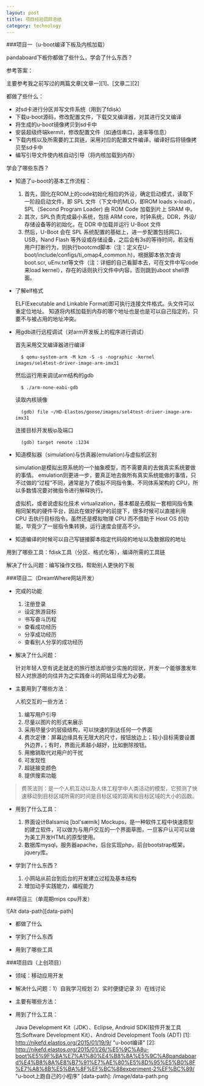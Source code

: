 ```yaml
---
layout: post
title: 项目经验回顾总结
category: technology
---
```


###项目一（u-boot编译下板及内核加载）

pandaboard下板你都做了些什么，学会了什么东西？

参考答案：

主要参考我之前写过的两篇文章[文章一][1]、[文章二][2]

都做了些什么：

 - 对sd卡进行分区并写文件系统（用到了fdisk）
 - 下载u-boot源码，修改配置文件，下载交叉编译器，对其进行交叉编译
 - 将生成的u-boot镜像拷贝到sd卡中
 - 安装超级终端kermit，修改配置文件（如通信串口，速率等信息）
 - 下载内核以及所需要的工具链，采用对应的配置文件编译，编译好后将镜像拷贝至sd卡中
 - 编写引导文件使内核自动引导（将内核加载到内存）

学会了哪些东西？

- 知道了u-boot的基本工作流程：

	1. 首先，固化在ROM上的code初始化相应的外设，确定启动模式，读取下一阶段启动文件，即 SPL 文件（下文中的MLO，即ROM loads x-load），SPL（Second Program Loader) 由 ROM Code 加载到片上 SRAM 中。
	2. 其次，SPL负责完成最小系统，包括 ARM core，时钟系统，DDR，外设/存储设备等的初始化，在 DDR 中加载并运行 U-Boot 文件
	3. 然后，U-Boot 会在 SPL 系统配置的基础上，进一步配置包括网口，USB，Nand Flash 等外设或存储设备，之后会有3s的等待时间，若没有用户打断行为，则执行bootcmd脚本（注：定义在U-boot/include/configs/ti_omap4_common.h)，根据脚本依次查询boot.scr, uEnv.txt等文件（注：详细的自己看脚本去，可在文件中写code来load kernel），存在的话则执行文件中内容，否则跳到uboot shell界面。

- 了解elf格式

	ELF(Executable and Linkable Format)即可执行连接文件格式。头文件可以重定位地址。
	知道将内核加载到内存的哪个地址也是也是可以自己指定的，只要不与被占用的地址冲突。

- 用gdb进行远程调试（对arm开发板上的程序进行调试）

	首先采用交叉编译器进行编译
		
		$ qemu-system-arm -M kzm -S -s -nographic -kernel images/sel4test-driver-image-arm-imx31

	然后运行用来调试arm结构的gdb

		$ ./arm-none-eabi-gdb

	读取内核镜像

		(gdb) file ~/HD-Elastos/goose/images/sel4test-driver-image-arm-imx31

	连接目标开发板ip及端口

		(gdb) target remote :1234

- 知道模拟器（simulation)与仿真器(emulation)与虚拟机区别
	
	simulation是模拟出原系统的一个抽象模型，而不需要真的去做真实系统要做的事情。 emulation则更进一步，要真正地去做所有真实系统能做的事情，只不过做的“过程”不同，通常是为了模拟不同指令集、不同体系架构的 CPU，所以多数情况要对微指令进行解释执行。
	
	虚拟机，或者说虚拟化技术 virtualization，基本都是去模拟一套相同指令集相同架构的硬件平台，因此在做好保护的前提下，很多时候可以直接利用 CPU 去执行目标指令。虽然还是模拟物理 CPU 而不借助于 Host OS 的功能，毕竟少了一层指令集转换，运行速度会提高不少。

- 知道编译的时候可以自己写链接脚本指定代码段的地址以及数据段的地址

 用到了哪些工具：fdisk工具（分区、格式化等），编译所需的工具链

 解决了什么问题：编写操作文档，帮助别人更快的下板

###项目二（DreamWhere网站开发）

- 完成的功能

   	1. 注册登录  
   	- 设定旅游目标  
   	- 书写奋斗历程  
   	- 查看成功经历  
   	- 分享成功经历  
   	- 查看别人分享的成功经历  

- 解决了什么问题：
 
	针对年轻人空有说走就走的旅行想法却很少实施的现状，开发一个能够激发年轻人对旅游的向往并为之实践奋斗的网站显得尤为必要。
 
- 主要用到了哪些方法：

 	人机交互的一些方法：

	 1. 编写用户引导
	 2. 尽量以图片的形式来展示
 	 3. 采用尽量少的层级结构，可以快速的到达任何一个界面 
 	 4. 费次定律：屏幕边缘具有无限大的尺寸，按钮放边上；较小目标需要设置外边界，；有时，界面元素越小越好，比如删除按钮。
 	 5. 用撤销取代对用户的干扰
 	 6. 可发现性
 	 7. 超链接变颜色
     8. 提供搜索功能
 
 > 费茨法则：是一个人机互动以及人体工程学中人类活动的模型，它预测了快速移动到目标区域所需的时间是目标区域的距离和目标区域的大小的函数。
 
 - 用到了什么工具：
 	
	1. 界面设计Balsamiq  [bɔl'sæmik] Mockups，是一种软件工程中快速原型的建立软件，可以做为与用户交互的一个界面草图，一旦客户认可可以做为美工开发HTML的原型使用。 
	2. 数据库mysql，服务器apache，后台实现php，前台bootstrap框架，jquery库。
 
- 学到了什么东西？
	
	1. 小网站从前台到后台的开发建立过程及基本结构
	2. 增加动手实践能力，编程能力

###项目三（单周期mips cpu开发）

![Alt data-path][data-path]

 - 都做了什么

 - 学到了什么东西
 
 - 用到了哪些工具

###项目四（上创项目）

 - 领域：移动应用开发

 - 解决什么问题：1）自我学习规划  2）实时便捷记录  3）在线讨论
 
 - 主要有哪些方法：
 
 - 用到了什么工具：
  
	 Java Development Kit（JDK）、Eclipse, Android SDK(软件开发工具包:Software Development Kit）、Android Development Tools (ADT)
[1]: http://nikefd.elastos.org/2015/01/19/9/    "u-boot编译"
[2]: http://nikefd.elastos.org/2015/01/26/%E5%9C%A8u-boot%E5%9F%BA%E7%A1%80%E4%B8%8A%E5%9C%A8pandaboard%E4%B8%8A%E8%B7%91%E7%AE%80%E5%8D%95%E5%B0%8F%E7%A8%8B%E5%BA%8F%EF%BC%88experiment-2%EF%BC%89/  "u-boot上跑自己的小程序"
[data-path]: /image/data-path.png